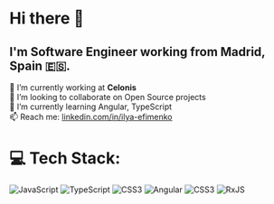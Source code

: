 # Hi there 👋

## I'm Software Engineer working from Madrid, Spain 🇪🇸.

🔭 I’m currently working at <strong>Celonis</strong><br>👯 I’m looking to collaborate on Open Source projects<br>🌱 I’m currently learning Angular, TypeScript<br>📫 Reach me: <a href="https://www.linkedin.com/in/ilya-efimenko-4374781a5/">linkedin.com/in/ilya-efimenko</a>

# 💻 Tech Stack:
![JavaScript](https://img.shields.io/badge/javascript-%23323330.svg?style=for-the-badge&logo=javascript&logoColor=%23F7DF1E) ![TypeScript](https://img.shields.io/badge/typescript-%23007ACC.svg?style=for-the-badge&logo=typescript&logoColor=white) ![CSS3](https://img.shields.io/badge/css3-%231572B6.svg?style=for-the-badge&logo=css3&logoColor=white) ![Angular](https://img.shields.io/badge/angular-%23DD0031.svg?style=for-the-badge&logo=angular&logoColor=white) ![CSS3](https://img.shields.io/badge/css3-%231572B6.svg?style=for-the-badge&logo=css3&logoColor=white) ![RxJS](https://img.shields.io/badge/rxjs-%23B7178C.svg?style=for-the-badge&logo=reactivex&logoColor=white)
